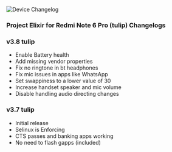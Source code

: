 ![Device Changelog](https://i.imgur.com/C0Wcdr5.png)

### Project Elixir for Redmi Note 6 Pro (tulip) Changelogs

### v3.8 tulip
- Enable Battery health
- Add missing vendor properties
- Fix no ringtone in bt headphones
- Fix mic issues in apps like WhatsApp
- Set swappiness to a lower value of 30
- Increase handset speaker and mic volume
- Disable handling audio directing changes

### v3.7 tulip

- Initial release
- Selinux is Enforcing
- CTS passes and banking apps working
- No need to flash gapps (included)
